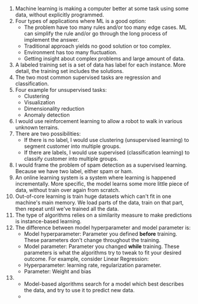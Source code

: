 1. Machine learning is making a computer better at some task using some data, without explicitly programmed.
2. Four types of applications where ML is a good option:
    - The problem have too many rules and/or too many edge cases. ML can simplify the rule and/or go through the long process of implement the answer.
    - Traditional approach yields no good solution or too complex.
    - Environment has too many fluctuation.
    - Getting insight about complex problems and large amount of data.
3. A labeled training set is a set of data has label for each instance. More detail, the training set includes the solutions.
4. The two most common supervised tasks are regression and classification.
5. Four example for unsupervised tasks:
    - Clustering 
    - Visualization
    - Dimensionality reduction
    - Anomaly detection
6. I would use reinforcement learning to allow a robot to walk in various unknown terrains.
7. There are two possibilities:
    - If there is no label, I would use clustering (unsupervised learning) to segment customer into multiple groups.
    - If there are labels, I would use supervised (classification learning) to classify customer into multiple groups. 
8. I would frame the problem of spam detection as a supervised learning. Because we have two label, either spam or ham.
9. An online learning system is a system where learning is happened incrementally. More specific, the model learns some more little piece of data, without train over again from scratch.
10. Out-of-core learning is train huge datasets which can't fit in one machine's main memory. We load parts of the data, train on that part, then repeat until we've trained all the data.
11. The type of algorithms relies on a similarity measure to make predictions is instance-based learning. 
12. The difference between model hyperparameter and model parameter is:
    - Model hyperparameter: Parameter you defined **before** training. These parameters don't change throughout the training.
    - Model parameter: Parameter you changed **while** training. These parameters is what the algorithms try to tweak to fit your desired outcome.
For example, consider Linear Regression:
    - Hyperparameter: learning rate, regularization parameter.
    - Parameter: Weight and bias
13. - Model-based algorithms search for a model which best describes the data, and try to use it to predict new data.
    - 